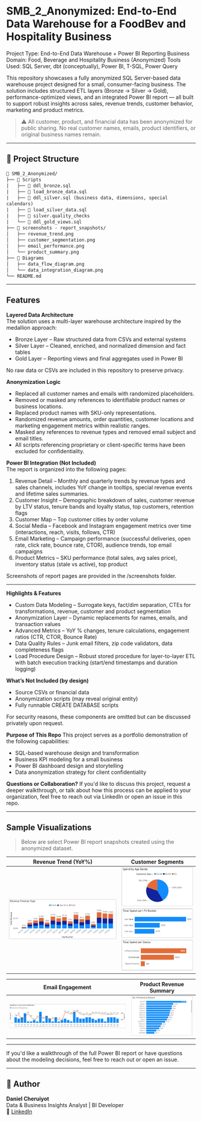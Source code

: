 
# SMB_2_Anonymized: End-to-End Data Warehouse for a FoodBev and Hospitality Business

Project Type: End-to-End Data Warehouse + Power BI Reporting
Business Domain: Food, Beverage and Hospitality Business (Anonymized)
Tools Used: SQL Server, dbt (conceptually), Power BI, T-SQL, Power Query

This repository showcases a fully anonymized SQL Server-based data warehouse project designed for a small, consumer-facing business. The solution includes structured ETL layers (Bronze → Silver → Gold), performance-optimized views, and an integrated Power BI report — all built to support robust insights across sales, revenue trends, customer behavior, marketing and product metrics.

> ⚠️ All customer, product, and financial data has been anonymized for public sharing. No real customer names, emails, product identifiers, or original business names remain.

---

## 📁 Project Structure

```
📂 SMB_2_Anonymized/
├── 📜 Scripts
|   ├── 📜 ddl_bronze.sql
|   ├── 📜 load_bronze_data.sql
|   ├── 📜 ddl_silver.sql (business data, dimensions, special calendars)
|   ├── 📜 load_silver_data.sql
|   ├── 📜 silver.quality_checks
|   └── 📜 ddl_gold_views.sql
├── 📸 screenshots - report_snapshots/
│   ├── revenue_trend.png
│   ├── customer_segmentation.png
│   ├── email_performance.png
│   └── product_summary.png
├── 📂 Diagrams
│   ├── data_flow_diagram.png
│   └── data_integration_diagram.png  
└── README.md
```

---

## Features

**Layered Data Architecture**  
The solution uses a multi-layer warehouse architecture inspired by the medallion approach:
 - Bronze Layer – Raw structured data from CSVs and external systems
 - Silver Layer – Cleaned, enriched, and normalized dimension and fact tables
 - Gold Layer – Reporting views and final aggregates used in Power BI

No raw data or CSVs are included in this repository to preserve privacy.

**Anonymization Logic**  
 - Replaced all customer names and emails with randomized placeholders.
 - Removed or masked any references to identifiable product names or business locations.
 - Replaced product names with SKU-only representations.
 - Randomized revenue amounts, order quantities, customer locations and marketing engagement metrics within realistic ranges.
 - Masked any references to revenue types and removed email subject and email titles.
 - All scripts referencing proprietary or client-specific terms have been excluded for confidentiality.

**Power BI Integration (Not Included)**  
  The report is organized into the following pages:

  1. Revenue Detail – Monthly and quarterly trends by revenue types and sales channels, includes YoY change in tooltips, special revenue events and lifetime sales summaries.
  2. Customer Insight – Demographic breakdown of sales, customer revenue by LTV status, tenure bands and loyalty status, top customers, retention flags
  3. Customer Map – Top customer cities by order volume
  4. Social Media – Facebook and Instagram engagement metrics over time (interactions, reach, visits, follows, CTR)
  5. Email Marketing – Campaign performance (successful deliveries, open rate, click rate, bounce rate, CTOR), audience trends, top email campaigns
  6. Product Metrics – SKU performance (total sales, avg sales price), inventory status (stale vs active), top product

Screenshots of report pages are provided in the /screenshots folder.

---
**Highlights & Features**
- Custom Data Modeling – Surrogate keys, fact/dim separation, CTEs for transformations, revenue, customer and product segmentation
- Anonymization Layer – Dynamic replacements for names, emails, and transaction values
- Advanced Metrics – YoY % changes, tenure calculations, engagement ratios (CTR, CTOR, Bounce Rate)
- Data Quality Rules – Junk email filters, zip code validators, data completeness flags
- Load Procedure Design – Robust stored procedure for layer-to-layer ETL with batch execution tracking (start/end timestamps and duration logging)

**What’s Not Included (by design)**
- Source CSVs or financial data
- Anonymization scripts (may reveal original entity)
- Fully runnable CREATE DATABASE scripts
  
For security reasons, these components are omitted but can be discussed privately upon request.

**Purpose of This Repo**
This project serves as a portfolio demonstration of the following capabilities:

- SQL-based warehouse design and transformation
- Business KPI modeling for a small business
- Power BI dashboard design and storytelling
- Data anonymization strategy for client confidentiality

**Questions or Collaboration?**
If you'd like to discuss this project, request a deeper walkthrough, or talk about how this process can be applied to your organization, feel free to reach out via LinkedIn or open an issue in this repo.

---

## Sample Visualizations

> Below are select Power BI report snapshots created using the anonymized dataset.

| Revenue Trend (YoY%) | Customer Segments |
|----------------------|-------------------|
| ![](screenshots/revenue_trend_snapshot.jpg) | ![](screenshots/customer_segment_snapshot.jpg) |

| Email Engagement | Product Revenue Summary |
|------------------|-------------------------|
| ![](screenshots/email_engagement_snapshot.jpg) | ![](screenshots/prod_revenue_snapshot.jpg) |

---

If you'd like a walkthrough of the full Power BI report or have questions about the modeling decisions, feel free to reach out or open an issue.

---

## 🧠 Author

**Daniel Cheruiyot**  
Data & Business Insights Analyst | BI Developer  
📧 [LinkedIn](https://www.linkedin.com/in/cheruiyotdaniel)  
